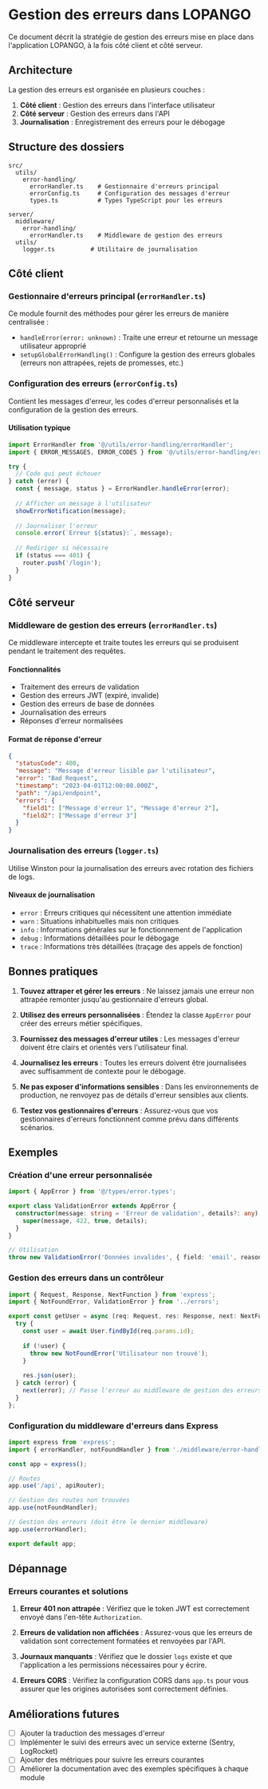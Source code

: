 # Gestion des erreurs dans LOPANGO

Ce document décrit la stratégie de gestion des erreurs mise en place dans l'application LOPANGO, à la fois côté client et côté serveur.

## Architecture

La gestion des erreurs est organisée en plusieurs couches :

1. **Côté client** : Gestion des erreurs dans l'interface utilisateur
2. **Côté serveur** : Gestion des erreurs dans l'API
3. **Journalisation** : Enregistrement des erreurs pour le débogage

## Structure des dossiers

```
src/
  utils/
    error-handling/
      errorHandler.ts    # Gestionnaire d'erreurs principal
      errorConfig.ts     # Configuration des messages d'erreur
      types.ts           # Types TypeScript pour les erreurs

server/
  middleware/
    error-handling/
      errorHandler.ts    # Middleware de gestion des erreurs
  utils/
    logger.ts          # Utilitaire de journalisation
```

## Côté client

### Gestionnaire d'erreurs principal (`errorHandler.ts`)

Ce module fournit des méthodes pour gérer les erreurs de manière centralisée :

- `handleError(error: unknown)` : Traite une erreur et retourne un message utilisateur approprié
- `setupGlobalErrorHandling()` : Configure la gestion des erreurs globales (erreurs non attrapées, rejets de promesses, etc.)

### Configuration des erreurs (`errorConfig.ts`)

Contient les messages d'erreur, les codes d'erreur personnalisés et la configuration de la gestion des erreurs.

#### Utilisation typique

```typescript
import ErrorHandler from '@/utils/error-handling/errorHandler';
import { ERROR_MESSAGES, ERROR_CODES } from '@/utils/error-handling/errorConfig';

try {
  // Code qui peut échouer
} catch (error) {
  const { message, status } = ErrorHandler.handleError(error);
  
  // Afficher un message à l'utilisateur
  showErrorNotification(message);
  
  // Journaliser l'erreur
  console.error(`Erreur ${status}:`, message);
  
  // Rediriger si nécessaire
  if (status === 401) {
    router.push('/login');
  }
}
```

## Côté serveur

### Middleware de gestion des erreurs (`errorHandler.ts`)

Ce middleware intercepte et traite toutes les erreurs qui se produisent pendant le traitement des requêtes.

#### Fonctionnalités

- Traitement des erreurs de validation
- Gestion des erreurs JWT (expiré, invalide)
- Gestion des erreurs de base de données
- Journalisation des erreurs
- Réponses d'erreur normalisées

#### Format de réponse d'erreur

```json
{
  "statusCode": 400,
  "message": "Message d'erreur lisible par l'utilisateur",
  "error": "Bad Request",
  "timestamp": "2023-04-01T12:00:00.000Z",
  "path": "/api/endpoint",
  "errors": {
    "field1": ["Message d'erreur 1", "Message d'erreur 2"],
    "field2": ["Message d'erreur 3"]
  }
}
```

### Journalisation des erreurs (`logger.ts`)

Utilise Winston pour la journalisation des erreurs avec rotation des fichiers de logs.

#### Niveaux de journalisation

- `error` : Erreurs critiques qui nécessitent une attention immédiate
- `warn` : Situations inhabituelles mais non critiques
- `info` : Informations générales sur le fonctionnement de l'application
- `debug` : Informations détaillées pour le débogage
- `trace` : Informations très détaillées (traçage des appels de fonction)

## Bonnes pratiques

1. **Touvez attraper et gérer les erreurs** : Ne laissez jamais une erreur non attrapée remonter jusqu'au gestionnaire d'erreurs global.

2. **Utilisez des erreurs personnalisées** : Étendez la classe `AppError` pour créer des erreurs métier spécifiques.

3. **Fournissez des messages d'erreur utiles** : Les messages d'erreur doivent être clairs et orientés vers l'utilisateur final.

4. **Journalisez les erreurs** : Toutes les erreurs doivent être journalisées avec suffisamment de contexte pour le débogage.

5. **Ne pas exposer d'informations sensibles** : Dans les environnements de production, ne renvoyez pas de détails d'erreur sensibles aux clients.

6. **Testez vos gestionnaires d'erreurs** : Assurez-vous que vos gestionnaires d'erreurs fonctionnent comme prévu dans différents scénarios.

## Exemples

### Création d'une erreur personnalisée

```typescript
import { AppError } from '@/types/error.types';

export class ValidationError extends AppError {
  constructor(message: string = 'Erreur de validation', details?: any) {
    super(message, 422, true, details);
  }
}

// Utilisation
throw new ValidationError('Données invalides', { field: 'email', reason: 'Format invalide' });
```

### Gestion des erreurs dans un contrôleur

```typescript
import { Request, Response, NextFunction } from 'express';
import { NotFoundError, ValidationError } from '../errors';

export const getUser = async (req: Request, res: Response, next: NextFunction) => {
  try {
    const user = await User.findById(req.params.id);
    
    if (!user) {
      throw new NotFoundError('Utilisateur non trouvé');
    }
    
    res.json(user);
  } catch (error) {
    next(error); // Passe l'erreur au middleware de gestion des erreurs
  }
};
```

### Configuration du middleware d'erreurs dans Express

```typescript
import express from 'express';
import { errorHandler, notFoundHandler } from './middleware/error-handling/errorHandler';

const app = express();

// Routes
app.use('/api', apiRouter);

// Gestion des routes non trouvées
app.use(notFoundHandler);

// Gestion des erreurs (doit être le dernier middleware)
app.use(errorHandler);

export default app;
```

## Dépannage

### Erreurs courantes et solutions

1. **Erreur 401 non attrapée** : Vérifiez que le token JWT est correctement envoyé dans l'en-tête `Authorization`.

2. **Erreurs de validation non affichées** : Assurez-vous que les erreurs de validation sont correctement formatées et renvoyées par l'API.

3. **Journaux manquants** : Vérifiez que le dossier `logs` existe et que l'application a les permissions nécessaires pour y écrire.

4. **Erreurs CORS** : Vérifiez la configuration CORS dans `app.ts` pour vous assurer que les origines autorisées sont correctement définies.

## Améliorations futures

- [ ] Ajouter la traduction des messages d'erreur
- [ ] Implémenter le suivi des erreurs avec un service externe (Sentry, LogRocket)
- [ ] Ajouter des métriques pour suivre les erreurs courantes
- [ ] Améliorer la documentation avec des exemples spécifiques à chaque module
